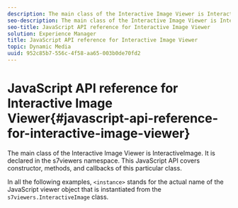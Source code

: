 ```yaml
---
description: The main class of the Interactive Image Viewer is InteractiveImage. It is declared in the s7viewers namespace. This JavaScript API covers constructor, methods, and callbacks of this particular class.
seo-description: The main class of the Interactive Image Viewer is InteractiveImage. It is declared in the s7viewers namespace. This JavaScript API covers constructor, methods, and callbacks of this particular class.
seo-title: JavaScript API reference for Interactive Image Viewer
solution: Experience Manager
title: JavaScript API reference for Interactive Image Viewer
topic: Dynamic Media
uuid: 952c85b7-556c-4f58-aa65-003b0de70fd2
---
```


# JavaScript API reference for Interactive Image Viewer{#javascript-api-reference-for-interactive-image-viewer}

The main class of the Interactive Image Viewer is InteractiveImage. It is declared in the s7viewers namespace. This JavaScript API covers constructor, methods, and callbacks of this particular class.

In all the following examples, `<instance>` stands for the actual name of the JavaScript viewer object that is instantiated from the `s7viewers.InteractiveImage` class. 
